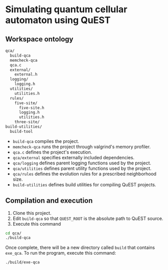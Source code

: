 # Simulating quantum cellular automaton using QuEST
## Workspace ontology
```bash
qca/
  build-qca
  memcheck-qca
  qca.c
  external/
    external.h
  logging/
    logging.h
  utilities/
    utilities.h
  rules/
    five-site/
      five-site.h
      logging.h
      utilities.h
    three-site/
build-utilities/
  build-tool
```
* `build-qca` compiles the project.
* `memcheck-qca` runs the project through valgrind's memory profiler.
* `qca.c` defines the project's execution.
* `qca/external` specifies externally included dependencies.
* `qca/logging` defines parent logging functions used by the project.
* `qca/utilities` defines parent utility functions used by the project.
* `qca/rules` defines the evolution rules for a prescribed neighborhood size.
* `build-utilities` defines build utilities for compiling QuEST projects.
## Compilation and execution
1. Clone this project.
2. Edit `build-qca` so that `QUEST_ROOT` is the absolute path to QuEST source.
3. Execute this command
```bash
cd qca/
./build-qca
```
Once complete, there will be a new directory called `build` that contains `exe_qca`. To run the program, execute this command:
```bash
./build/exe-qca
```
